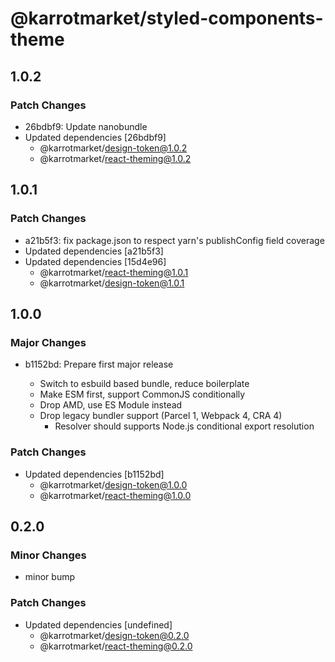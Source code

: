 # @karrotmarket/styled-components-theme

## 1.0.2

### Patch Changes

- 26bdbf9: Update nanobundle
- Updated dependencies [26bdbf9]
  - @karrotmarket/design-token@1.0.2
  - @karrotmarket/react-theming@1.0.2

## 1.0.1

### Patch Changes

- a21b5f3: fix package.json to respect yarn's publishConfig field coverage
- Updated dependencies [a21b5f3]
- Updated dependencies [15d4e96]
  - @karrotmarket/react-theming@1.0.1
  - @karrotmarket/design-token@1.0.1

## 1.0.0

### Major Changes

- b1152bd: Prepare first major release

  - Switch to esbuild based bundle, reduce boilerplate
  - Make ESM first, support CommonJS conditionally
  - Drop AMD, use ES Module instead
  - Drop legacy bundler support (Parcel 1, Webpack 4, CRA 4)
    - Resolver should supports Node.js conditional export resolution

### Patch Changes

- Updated dependencies [b1152bd]
  - @karrotmarket/design-token@1.0.0
  - @karrotmarket/react-theming@1.0.0

## 0.2.0

### Minor Changes

- minor bump

### Patch Changes

- Updated dependencies [undefined]
  - @karrotmarket/design-token@0.2.0
  - @karrotmarket/react-theming@0.2.0
